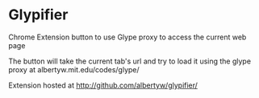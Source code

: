 Glypifier
=========

Chrome Extension button to use Glype proxy to access the current web page

The button will take the current tab's url and try to load it using
the glype proxy at albertyw.mit.edu/codes/glype/

Extension hosted at http://github.com/albertyw/glypifier/
